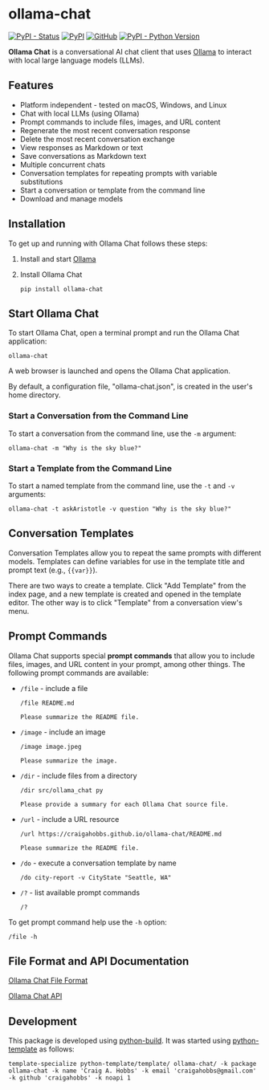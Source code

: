 # ollama-chat

[![PyPI - Status](https://img.shields.io/pypi/status/ollama-chat)](https://pypi.org/project/ollama-chat/)
[![PyPI](https://img.shields.io/pypi/v/ollama-chat)](https://pypi.org/project/ollama-chat/)
[![GitHub](https://img.shields.io/github/license/craigahobbs/ollama-chat)](https://github.com/craigahobbs/ollama-chat/blob/main/LICENSE)
[![PyPI - Python Version](https://img.shields.io/pypi/pyversions/ollama-chat)](https://pypi.org/project/ollama-chat/)

**Ollama Chat** is a conversational AI chat client that uses [Ollama](https://ollama.com) to interact with local large
language models (LLMs).


## Features

- Platform independent - tested on macOS, Windows, and Linux
- Chat with local LLMs (using Ollama)
- Prompt commands to include files, images, and URL content
- Regenerate the most recent conversation response
- Delete the most recent conversation exchange
- View responses as Markdown or text
- Save conversations as Markdown text
- Multiple concurrent chats
- Conversation templates for repeating prompts with variable substitutions
- Start a conversation or template from the command line
- Download and manage models


## Installation

To get up and running with Ollama Chat follows these steps:

1. Install and start [Ollama](https://ollama.com)

2. Install Ollama Chat

   ~~~
   pip install ollama-chat
   ~~~


## Start Ollama Chat

To start Ollama Chat, open a terminal prompt and run the Ollama Chat application:

~~~
ollama-chat
~~~

A web browser is launched and opens the Ollama Chat application.

By default, a configuration file, "ollama-chat.json", is created in the user's home directory.


### Start a Conversation from the Command Line

To start a conversation from the command line, use the `-m` argument:

~~~
ollama-chat -m "Why is the sky blue?"
~~~


### Start a Template from the Command Line

To start a named template from the command line, use the `-t` and `-v` arguments:

~~~
ollama-chat -t askAristotle -v question "Why is the sky blue?"
~~~


## Conversation Templates

Conversation Templates allow you to repeat the same prompts with different models. Templates can define variables for
use in the template title and prompt text (e.g., `{{var}}`).

There are two ways to create a template. Click "Add Template" from the index page, and a new template is created and
opened in the template editor. The other way is to click "Template" from a conversation view's menu.


## Prompt Commands

Ollama Chat supports special **prompt commands** that allow you to include files, images, and URL content in
your prompt, among other things. The following prompt commands are available:

- `/file` - include a file

  ```
  /file README.md

  Please summarize the README file.
  ```

- `/image` - include an image

  ```
  /image image.jpeg

  Please summarize the image.
  ```

- `/dir` - include files from a directory

  ```
  /dir src/ollama_chat py

  Please provide a summary for each Ollama Chat source file.
  ```

- `/url` - include a URL resource

  ```
  /url https://craigahobbs.github.io/ollama-chat/README.md

  Please summarize the README file.
  ```

- `/do` - execute a conversation template by name

  ```
  /do city-report -v CityState "Seattle, WA"
  ```

- `/?` - list available prompt commands

  ```
  /?
  ```

To get prompt command help use the `-h` option:

```
/file -h
```


## File Format and API Documentation

[Ollama Chat File Format](https://craigahobbs.github.io/ollama-chat/api.html#var.vName='OllamaChatConfig')

[Ollama Chat API](https://craigahobbs.github.io/ollama-chat/api.html)


## Development

This package is developed using [python-build](https://github.com/craigahobbs/python-build#readme).
It was started using [python-template](https://github.com/craigahobbs/python-template#readme) as follows:

~~~
template-specialize python-template/template/ ollama-chat/ -k package ollama-chat -k name 'Craig A. Hobbs' -k email 'craigahobbs@gmail.com' -k github 'craigahobbs' -k noapi 1
~~~
